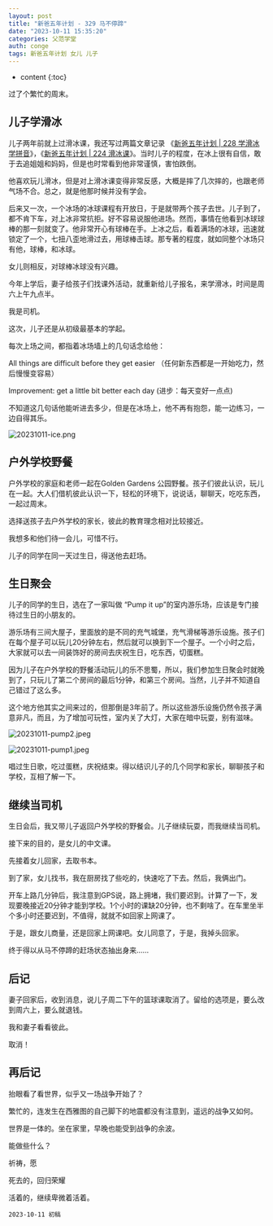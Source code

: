 ```yaml
---
layout: post
title: "新爸五年计划 - 329 马不停蹄"
date: "2023-10-11 15:35:20"
categories: 父范学堂
auth: conge
tags: 新爸五年计划 女儿 儿子
---
```

* content
{:toc}

过了个繁忙的周末。




## 儿子学滑冰

儿子两年前就上过滑冰课，我还写过两篇文章记录 《[新爸五年计划 | 228 学滑冰 学拼音](https://conge.livingwithfcs.org/2021/11/13/NewDaddy-progress-in-learning/)》，《[新爸五年计划 | 224 滑冰课](https://conge.livingwithfcs.org/2021/10/17/NewDaddy-Ice-skating-class/)》。当时儿子的程度，在冰上很有自信，敢于去追姐姐和妈妈，但是也时常看到他非常谨慎，害怕跌倒。

他喜欢玩儿滑冰，但是对上滑冰课变得非常反感，大概是摔了几次摔的，也跟老师气场不合。总之，就是他那时候并没有学会。

后来又一次，一个冰场的冰球课程有开放日，于是就带两个孩子去世。儿子到了，都不肯下车，对上冰非常抗拒。好不容易说服他进场。然而，事情在他看到冰球球棒的那一刻就变了。他非常开心有球棒在手。上冰之后，看着满场的冰球，迅速就锁定了一个，七扭八歪地滑过去，用球棒击球。那专著的程度，就如同整个冰场只有他，球棒，和冰球。

女儿则相反，对球棒冰球没有兴趣。

今年上学后，妻子给孩子们找课外活动，就重新给儿子报名，来学滑冰，时间是周六上午九点半。

我是司机。

这次，儿子还是从初级最基本的学起。

每次上场之间，都指着冰场墙上的几句话念给他：

All things are difficult before they get easier （任何新东西都是一开始吃力，然后慢慢变容易）

Improvement:  get a little bit better each day (进步：每天变好一点点)

不知道这几句话他能听进去多少，但是在冰场上，他不再有抱怨，能一边练习，一边自得其乐。

![20231011-ice.png](https://s2.loli.net/2023/10/12/1sAaBphTbcXV9S4.png)

## 户外学校野餐

户外学校的家庭和老师一起在Golden Gardens 公园野餐。孩子们彼此认识，玩儿在一起。大人们借机彼此认识一下，轻松的环境下，说说话，聊聊天，吃吃东西，一起过周末。

选择送孩子去户外学校的家长，彼此的教育理念相对比较接近。

我想多和他们待一会儿，可惜不行。

儿子的同学在同一天过生日，得送他去赶场。


## 生日聚会

儿子的同学的生日，选在了一家叫做 “Pump it up”的室内游乐场，应该是专门接待过生日的小朋友的。

游乐场有三间大屋子，里面放的是不同的充气城堡，充气滑梯等游乐设施。孩子们在每个屋子可以玩儿20分钟左右，然后就可以换到下一个屋子。一个小时之后，大家就可以去一间装饰好的房间去庆祝生日，吃东西，切蛋糕。

因为儿子在户外学校的野餐活动玩儿的乐不思蜀，所以，我们参加生日聚会时就晚到了，只玩儿了第二个房间的最后1分钟，和第三个房间。当然，儿子并不知道自己错过了这么多。

这个地方他其实之间来过的，但那倒是3年前了。所以这些游乐设施仍然令孩子满意非凡，而且，为了增加可玩性，室内关了大灯，大家在暗中玩耍，别有滋味。

![20231011-pump2.jpeg](https://s2.loli.net/2023/10/12/DBTPQ8WJNacngvm.jpg)

![20231011-pump1.jpeg](https://s2.loli.net/2023/10/12/tPTuIVkH6jU7SO1.jpg)



唱过生日歌，吃过蛋糕，庆祝结束。得以结识儿子的几个同学和家长，聊聊孩子和学校，互相了解一下。

## 继续当司机

生日会后，我又带儿子返回户外学校的野餐会。儿子继续玩耍，而我继续当司机。

接下来的目的，是女儿的中文课。

先接着女儿回家，去取书本。

到了家，女儿找书，我在厨房找了些吃的，快速吃了下去。然后，我俩出门。

开车上路几分钟后，我注意到GPS说，路上拥堵，我们要迟到。计算了一下，发现要晚接近20分钟才能到学校。1个小时的课缺20分钟，也不剩啥了。在车里坐半个多小时还要迟到，不值得，就就不如回家上网课了。

于是，跟女儿商量，还是回家上网课吧。女儿同意了，于是，我掉头回家。

终于得以从马不停蹄的赶场状态抽出身来……

## 后记

妻子回家后，收到消息，说儿子周二下午的篮球课取消了。留给的选项是，要么改到周六上，要么就退钱。

我和妻子看看彼此。

取消！

## 再后记

抬眼看了看世界，似乎又一场战争开始了？

繁忙的，连发生在西雅图的自己脚下的地震都没有注意到，遥远的战争又如何。

世界是一体的。坐在家里，早晚也能受到战争的余波。

能做些什么？

祈祷，愿

死去的，回归荣耀

活着的，继续卑微着活着。

```
2023-10-11 初稿
```
